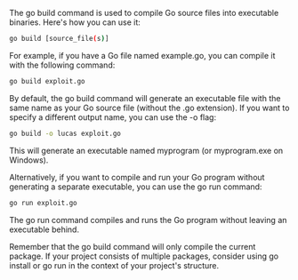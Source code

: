 The go build command is used to compile Go source files into executable binaries. Here's how you can use it:

```bash
go build [source_file(s)]
```

For example, if you have a Go file named example.go, you can compile it with the following command:

```bash
go build exploit.go
```
By default, the go build command will generate an executable file with the same name as your Go source file (without the .go extension). If you want to specify a different output name, you can use the -o flag:

```bash
go build -o lucas exploit.go
```

This will generate an executable named myprogram (or myprogram.exe on Windows).

Alternatively, if you want to compile and run your Go program without generating a separate executable, you can use the go run command:

```bash
go run exploit.go
```

The go run command compiles and runs the Go program without leaving an executable behind.

Remember that the go build command will only compile the current package. If your project consists of multiple packages, consider using go install or go run in the context of your project's structure.

